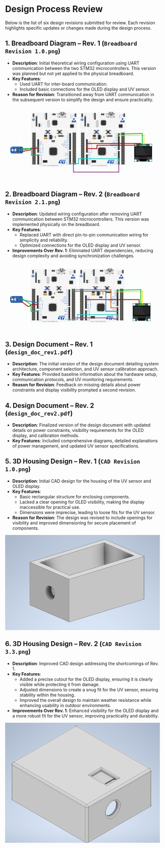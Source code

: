# Design Process Review

Below is the list of six design revisions submitted for review. Each revision highlights specific updates or changes made during the design process.

## 1. Breadboard Diagram – Rev. 1 (`Breadboard Revision 1.0.png`)
- **Description**: Initial theoretical wiring configuration using UART communication between the two STM32 microcontrollers. This version was planned but not yet applied to the physical breadboard.
- **Key Features**: 
  - Used UART for inter-board communication.
  - Included basic connections for the OLED display and UV sensor.
- **Reason for Revision**: Transitioned away from UART communication in the subsequent version to simplify the design and ensure practicality.

![Breadboard Rev. 1](Breadboard%20Revision%201.0.png)

## 2. Breadboard Diagram – Rev. 2 (`Breadboard Revision 2.1.png`)
- **Description**: Updated wiring configuration after removing UART communication between STM32 microcontrollers. This version was implemented physically on the breadboard.
- **Key Features**: 
  - Replaced UART with direct pin-to-pin communication wiring for simplicity and reliability.
  - Optimized connections for the OLED display and UV sensor.
- **Improvements Over Rev. 1**: Eliminated UART dependencies, reducing design complexity and avoiding synchronization challenges.

![Breadboard Rev. 2](Breadboard%20Revision%202.1.png)


## 3. Design Document – Rev. 1 (`design_doc_rev1.pdf`)
- **Description**: The initial version of the design document detailing system architecture, component selection, and UV sensor calibration approach.
- **Key Features**: Provided baseline information about the hardware setup, communication protocols, and UV monitoring requirements.
- **Reason for Revision**: Feedback on missing details about power constraints and display visibility prompted a second revision.

## 4. Design Document – Rev. 2 (`design_doc_rev2.pdf`)
- **Description**: Finalized version of the design document with updated details on power constraints, visibility requirements for the OLED display, and calibration methods.
- **Key Features**: Included comprehensive diagrams, detailed explanations of power management, and updated UV sensor specifications.

## 5. 3D Housing Design – Rev. 1 (`CAD Revision 1.0.png`)
- **Description**: Initial CAD design for the housing of the UV sensor and OLED display.
- **Key Features**: 
  - Basic rectangular structure for enclosing components.
  - Lacked a clear opening for OLED visibility, making the display inaccessible for practical use.
  - Dimensions were imprecise, leading to loose fits for the UV sensor.
- **Reason for Revision**: The design was revised to include openings for visibility and improved dimensioning for secure placement of components.

![3D Housing Rev. 1](CAD%20Revision%201.0.png)

## 6. 3D Housing Design – Rev. 2 (`CAD Revision 3.3.png`)
- **Description**: Improved CAD design addressing the shortcomings of Rev. 1.
- **Key Features**: 
  - Added a precise cutout for the OLED display, ensuring it is clearly visible while protecting it from damage.
  - Adjusted dimensions to create a snug fit for the UV sensor, ensuring stability within the housing.
  - Improved the overall design to maintain weather resistance while enhancing usability in outdoor environments.
- **Improvements Over Rev. 1**: Enhanced visibility for the OLED display and a more robust fit for the UV sensor, improving practicality and durability.

![3D Housing Rev. 2](CAD%20Revision%203.3.png)
